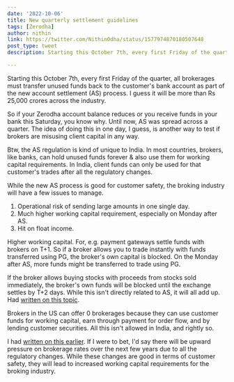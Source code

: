 ```yaml
---
date: '2022-10-06'
title: New quarterly settlement guidelines  
tags: [Zerodha]
author: nithin
link: https://twitter.com/Nithin0dha/status/1577974870180507648
post_type: tweet
description: Starting this October 7th, every first Friday of the quarter, all brokerages must transfer unused funds back to the customer's bank account...

---
```


Starting this October 7th, every first Friday of the quarter, all brokerages must transfer unused funds back to the customer's bank account as part of the new account settlement (AS) process. I guess it will be more than Rs 25,000 crores across the industry.

So if your Zerodha account balance reduces or you receive funds in your bank this Saturday, you know why. Until now, AS was spread across a quarter. The idea of doing this in one day, I guess, is another way to test if brokers are misusing client capital in any way.

Btw, the AS regulation is kind of unique to India. In most countries, brokers, like banks, can hold unused funds forever & also use them for working capital requirements.
In India, client funds can only be used for that customer's trades after all the regulatory changes.

While the new AS process is good for customer safety, the broking industry will have a few issues to manage.
1. Operational risk of sending large amounts in one single day.
2. Much higher working capital requirement, especially on Monday after AS.
3. Hit on float income.

Higher working capital. For, e.g. payment gateways settle funds with brokers on T+1. So if a broker allows you to trade instantly with funds transferred using PG, the broker's own capital is blocked. 
On the Monday after AS, more funds might be transferred to trade using PG.

If the broker allows buying stocks with proceeds from stocks sold immediately, the broker's own funds will be blocked until the exchange settles by T+2 days. While this isn't directly related to AS, it will all add up. Had [written on this topic](https://zerodha.com/z-connect/tradezerodha/working-capital-requirements-for-brokerage-firms-to-go-up-from-aug-1st-2022).

Brokers in the US can offer 0 brokerages because they can use customer funds for working capital, earn through payment for order flow, and by lending customer securities. All this isn't allowed in India, and rightly so.

I had [written on this earlier](https://zerodha.com/z-connect/rainmatter/the-race-to-zero-can-indian-brokerage-industry-survive). If I were to bet, I'd say there will be upward pressure on brokerage rates over the next few years due to all the regulatory changes. While these changes are good in terms of customer safety, they will lead to increased working capital requirements for the broking industry.
